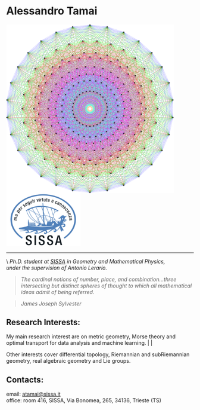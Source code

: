 
# Alessandro Tamai


<img align="left" width="450" src="https://github.com/aleetamai/aleetamai.github.io/blob/main/docs/assets/images/Lie_groups.png" />


<img src="https://github.com/aleetamai/aleetamai.github.io/blob/main/docs/assets/images/sissalogo.png" width="200" />

---------

\\
​_Ph.D. student at [SISSA](https://www.sissa.it) in Geometry and Mathematical Physics, 
\
under the supervision of Antonio Lerario._





>_The cardinal notions of number, place, and combination...three intersecting but distinct spheres of thought to which all mathematical ideas admit of being referred._

>_James Joseph Sylvester_

<p><p>
  
## Research Interests:

My main research interest are on metric geometry, Morse theory and optimal transport for data analysis and machine learning.   |
                                                                                                                               |

Other interests cover differential topology, Riemannian and subRiemannian geometry, real algebraic geometry and Lie groups.



## Contacts:

email:  atamai@sissa.it
\
office: room 416, SISSA, Via Bonomea, 265, 34136, Trieste (TS)


